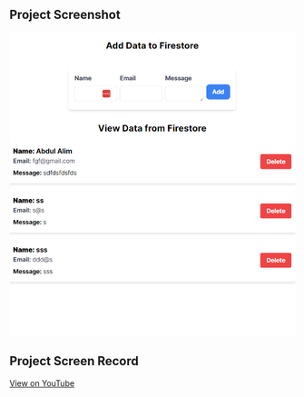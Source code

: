 ## Project Screenshot

![Project screenshot](./Project%20Screenshot/update-1.png)

## Project Screen Record

[View on YouTube](https://youtu.be/MgpzrNVVems)

